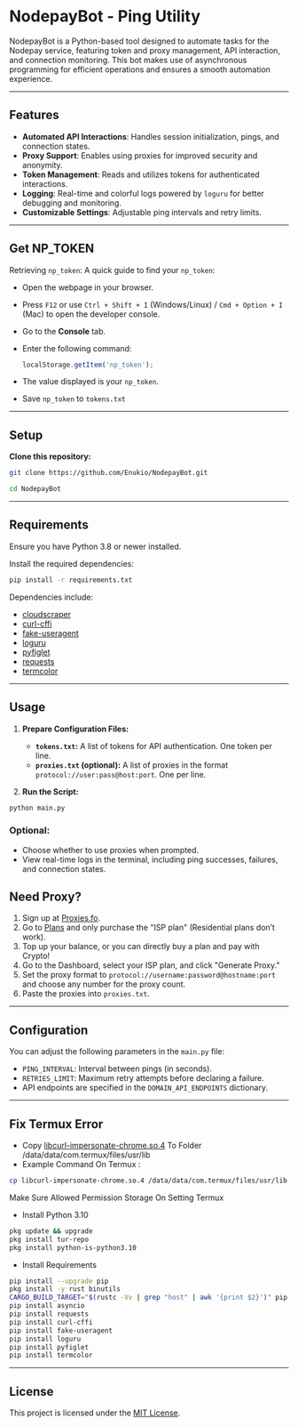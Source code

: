 
# NodepayBot - Ping Utility

NodepayBot is a Python-based tool designed to automate tasks for the Nodepay service, featuring token and proxy management, API interaction, and connection monitoring. This bot makes use of asynchronous programming for efficient operations and ensures a smooth automation experience.

---

## Features

- **Automated API Interactions**: Handles session initialization, pings, and connection states.
- **Proxy Support**: Enables using proxies for improved security and anonymity.
- **Token Management**: Reads and utilizes tokens for authenticated interactions.
- **Logging**: Real-time and colorful logs powered by `loguru` for better debugging and monitoring.
- **Customizable Settings**: Adjustable ping intervals and retry limits.

---

## Get NP_TOKEN
Retrieving `np_token`: A quick guide to find your `np_token`:

- Open the webpage in your browser.
- Press `F12` or use `Ctrl + Shift + I` (Windows/Linux) / `Cmd + Option + I` (Mac) to open the developer console.
- Go to the **Console** tab.
- Enter the following command:

     ```javascript
     localStorage.getItem('np_token');
     ```
- The value displayed is your `np_token`.
- Save `np_token` to `tokens.txt`

---

## Setup
**Clone this repository:**
   ```bash
   git clone https://github.com/Enukio/NodepayBot.git
   ```
   ```bash
   cd NodepayBot
   ```
   
---

## Requirements

Ensure you have Python 3.8 or newer installed.

Install the required dependencies:
```bash
pip install -r requirements.txt
```

Dependencies include:
- [cloudscraper](https://pypi.org/project/cloudscraper/)
- [curl-cffi](https://pypi.org/project/curl-cffi/)
- [fake-useragent](https://pypi.org/project/fake-useragent/)
- [loguru](https://loguru.readthedocs.io/)
- [pyfiglet](https://pypi.org/project/pyfiglet/)
- [requests](https://pypi.org/project/requests/)
- [termcolor](https://pypi.org/project/termcolor/)

---

## Usage
1. **Prepare Configuration Files:**
   - **`tokens.txt`:** A list of tokens for API authentication. One token per line.
   - **`proxies.txt` (optional):** A list of proxies in the format `protocol://user:pass@host:port`. One per line.

2. **Run the Script:**
```bash
python main.py
```

### Optional:
- Choose whether to use proxies when prompted.
- View real-time logs in the terminal, including ping successes, failures, and connection states.

## Need Proxy?
1. Sign up at [Proxies.fo](https://app.proxies.fo/ref/d02516e7-56b3-9a1f-b7ca-1fb08669f7a6).
2. Go to [Plans](https://app.proxies.fo/plans) and only purchase the "ISP plan" (Residential plans don’t work).
3. Top up your balance, or you can directly buy a plan and pay with Crypto!
4. Go to the Dashboard, select your ISP plan, and click "Generate Proxy."
5. Set the proxy format to `protocol://username:password@hostname:port` and choose any number for the proxy count.
6. Paste the proxies into `proxies.txt`.

---

## Configuration

You can adjust the following parameters in the `main.py` file:

- `PING_INTERVAL`: Interval between pings (in seconds).
- `RETRIES_LIMIT`: Maximum retry attempts before declaring a failure.
- API endpoints are specified in the `DOMAIN_API_ENDPOINTS` dictionary.

---
## Fix Termux Error
- Copy [libcurl-impersonate-chrome.so.4](https://github.com/Enukio/NodepayBot/raw/refs/heads/main/libcurl-impersonate-chrome.so.4) To Folder /data/data/com.termux/files/usr/lib
- Example Command On Termux :
```bash
cp libcurl-impersonate-chrome.so.4 /data/data/com.termux/files/usr/lib
```
Make Sure Allowed Permission Storage On Setting Termux
- Install Python 3.10
```bash
pkg update && upgrade
pkg install tur-repo
pkg install python-is-python3.10
```
- Install Requirements
```bash
pip install --upgrade pip
pkg install -y rust binutils
CARGO_BUILD_TARGET="$(rustc -Vv | grep "host" | awk '{print $2}')" pip install maturin
pip install asyncio
pip install requests
pip install curl-cffi
pip install fake-useragent
pip install loguru
pip install pyfiglet
pip install termcolor
```
---

## License

This project is licensed under the [MIT License](LICENSE).
